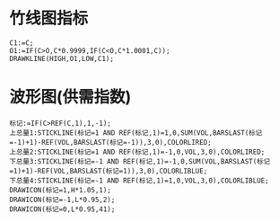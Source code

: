 # 竹线图指标
    C1:=C;
    O1:=IF(C>O,C*0.9999,IF(C<O,C*1.0001,C));
    DRAWKLINE(HIGH,O1,LOW,C1);
# 波形图(供需指数)
    标记:=IF(C>REF(C,1),1,-1);
    上总量1:STICKLINE(标记=1 AND REF(标记,1)=1,0,SUM(VOL,BARSLAST(标记=-1)+1)-REF(VOL,BARSLAST(标记=-1)),3,0),COLORLIRED;
    上总量2:STICKLINE(标记=1 AND REF(标记,1)=-1,0,VOL,3,0),COLORLIRED;
    下总量3:STICKLINE(标记=-1 AND REF(标记,1)=-1,0,SUM(VOL,BARSLAST(标记=1)+1)-REF(VOL,BARSLAST(标记=1)),3,0),COLORLIBLUE;
    下总量4:STICKLINE(标记=-1 AND REF(标记,1)=1,0,VOL,3,0),COLORLIBLUE;
    DRAWICON(标记=1,H*1.05,1);
    DRAWICON(标记=-1,L*0.95,2);
    DRAWICON(标记=0,L*0.95,41);
